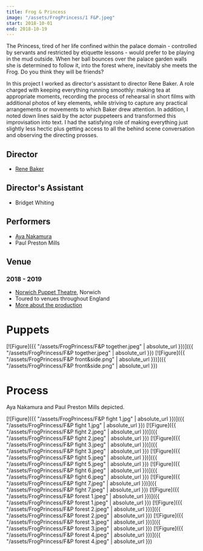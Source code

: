 ```yaml
---
title: Frog & Princess
image: "/assets/FrogPrincess/1 F&P.jpeg"
start: 2018-10-01
end: 2018-10-19
---
```


The Princess, tired of her life confined within the palace domain - controlled by servants and restricted by etiquette lessons - would prefer to be playing in the mud outside. When her ball bounces over the palace garden walls she is determined to follow it, into the forest where, inevitably she meets the Frog. Do you think they will be friends?

In this project I worked as director's assistant to director Rene Baker.
A role charged with keeping everything running smoothly: making tea at appropriate moments, recording the process of rehearsal in short films with additional photos of key elements, while striving to capture any practical arrangements or movements to which Baker drew attention. In addition, I noted down lines said by the actor puppeteers and transformed this improvisation into text. I had the satisfying role of making everything just slightly less hectic plus getting access to all the behind scene conversation and observing the directing prosses.

## Director

- [Rene Baker](https://renebaker.org)

## Director's Assistant

- Bridget Whiting

## Performers

- [Aya Nakamura](http://www.ayanakamura.com/home)
- Paul Preston Mills

## Venue

### 2018 - 2019

- [Norwich Puppet Theatre](https://www.puppettheatre.co.uk), Norwich
- Toured to venues throughout England
- [More about the production](http://www.puppettheatre.co.uk/whats-on/puppetry/frog-and-princess)

# Puppets
[![Figure]({{ "/assets/FrogPrincess/F&P together.jpeg" | absolute_url }})]({{ "/assets/FrogPrincess/F&P together.jpeg" | absolute_url }})
[![Figure]({{ "/assets/FrogPrincess/F&P front&side.png" | absolute_url }})]({{ "/assets/FrogPrincess/F&P front&side.png" | absolute_url }})

# Process
Aya Nakamura and Paul Preston Mills depicted.

[![Figure]({{ "/assets/FrogPrincess/F&P fight 1.jpg" | absolute_url }})]({{ "/assets/FrogPrincess/F&P fight 1.jpg" | absolute_url }})
[![Figure]({{ "/assets/FrogPrincess/F&P fight 2.jpeg" | absolute_url }})]({{ "/assets/FrogPrincess/F&P fight 2.jpeg" | absolute_url }})
[![Figure]({{ "/assets/FrogPrincess/F&P fight 3.jpeg" | absolute_url }})]({{ "/assets/FrogPrincess/F&P fight 3.jpeg" | absolute_url }})
[![Figure]({{ "/assets/FrogPrincess/F&P fight 5.jpeg" | absolute_url }})]({{ "/assets/FrogPrincess/F&P fight 5.jpeg" | absolute_url }})
[![Figure]({{ "/assets/FrogPrincess/F&P fight 6.jpeg" | absolute_url }})]({{ "/assets/FrogPrincess/F&P fight 6.jpeg" | absolute_url }})
[![Figure]({{ "/assets/FrogPrincess/F&P fight 7.jpeg" | absolute_url }})]({{ "/assets/FrogPrincess/F&P fight 7.jpeg" | absolute_url }})
[![Figure]({{ "/assets/FrogPrincess/F&P forest 1.jpeg" | absolute_url }})]({{ "/assets/FrogPrincess/F&P forest 1.jpeg" | absolute_url }})
[![Figure]({{ "/assets/FrogPrincess/F&P forest 2.jpeg" | absolute_url }})]({{ "/assets/FrogPrincess/F&P forest 2.jpeg" | absolute_url }})
[![Figure]({{ "/assets/FrogPrincess/F&P forest 3.jpeg" | absolute_url }})]({{ "/assets/FrogPrincess/F&P forest 3.jpeg" | absolute_url }})
[![Figure]({{ "/assets/FrogPrincess/F&P forest 4.jpeg" | absolute_url }})]({{ "/assets/FrogPrincess/F&P forest 4.jpeg" | absolute_url }})
